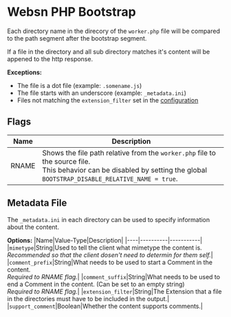 # Websn PHP Bootstrap

Each directory name in the direcory of the `worker.php` file will be compared to the path segment after the bootstrap segment.

If a file in the directory and all sub directory matches it's content will be appened to the http response.

__Exceptions:__
+ The file is a dot file (example: `.somename.js`)
+ The file starts with an underscore (example: `_metadata.ini`)
+ Files not matching the `extension_filter` set in the [configuration](#metadata-file)

## Flags

|Name|Description|
|----|-----------|
|RNAME|Shows the file path relative from the `worker.php` file to the source file. <br/> This behavior can be disabled by setting the global `BOOTSTRAP_DISABLE_RELATIVE_NAME = true`.|

## Metadata File
The `_metadata.ini` in each directory can be used to specify information about the content.

__Options:__
|Name|Value-Type|Description|
|----|----------|-----------|
|`mimetype`|String|Used to tell the client what mimetype the content is.<br/>*Recommended so that the client dosen't need to determin for them self.*|
|`comment_prefix`|String|What needs to be used to start a Comment in the content.<br/>*Required to RNAME flag.*|
|`comment_suffix`|String|What needs to be used to end a Comment in the content. (Can be set to an empty string)<br/>*Required to RNAME flag.*|
|`extension_filter`|String|The Extension that a file in the directories must have to be included in the output.|
|`support_comment`|Boolean|Whether the content supports comments.|


